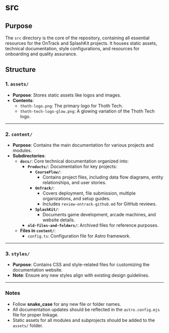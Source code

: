 # src

## Purpose
The `src` directory is the core of the repository, containing all essential resources for the OnTrack and SplashKit projects. It houses static assets, technical documentation, style configurations, and resources for onboarding and quality assurance.

## Structure

### 1. `assets/`
- **Purpose**: Stores static assets like logos and images.
- **Contents**:
  - `thoth-logo.png`: The primary logo for Thoth Tech.
  - `thoth-tech-logo-glow.png`: A glowing variation of the Thoth Tech logo.

---

### 2. `content/`
- **Purpose**: Contains the main documentation for various projects and modules.
- **Subdirectories**:
  - **`docs/`**: Core technical documentation organized into:
    - **`Products/`**: Documentation for key projects:
      - **`CourseFlow/`**:
        - Contains project files, including data flow diagrams, entity relationships, and user stories.
      - **`OnTrack/`**:
        - Covers deployment, file submission, multiple organizations, and setup guides.
        - Includes `review-ontrack-github.md` for GitHub reviews.
      - **`SplashKit/`**:
        - Documents game development, arcade machines, and website details.
    - **`old-files-and-folders/`**: Archived files for reference purposes.
  - **Files in `content/`**:
    - `config.ts`: Configuration file for Astro framework.

---

### 3. `styles/`
- **Purpose**: Contains CSS and style-related files for customizing the documentation website.
- **Note**: Ensure any new styles align with existing design guidelines.

---

### Notes
- Follow **snake_case** for any new file or folder names.
- All documentation updates should be reflected in the `astro.config.mjs` file for proper linkage.
- Static assets for all modules and subprojects should be added to the `assets/` folder.

